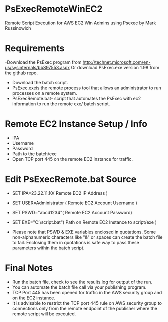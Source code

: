 PsExecRemoteWinEC2
=================

Remote Script Execution for AWS EC2 Win Admins using Psexec by Mark Russinowich

Requirements
=================
-Download the PsExec program from http://technet.microsoft.com/en-us/sysinternals/bb897553.aspx Or download PsExec.exe version 1.98 from the github repo.
- Download the batch script.
- PsExec.exeis the remote process tool that allows an administrator to run processes on a remote system.
- PsExecRemote.bat- script that automates the PsExec with ec2 information to run the remote exe/ batch script. 

Remote EC2 Instance Setup / Info
=================
- IPA
- Username 
- Password 
- Path to the batch/exe
- Open TCP port 445 on the remote EC2 instance for traffic.

Edit PsExecRemote.bat Source
=================
- SET IPA=23.22.11.10( Remote EC2 IP Address )
- SET USER=Administrator ( Remote EC2 Account Username )
- SET PSWD="abcd1234"( Remote EC2 Account Password)
- SET EXE="C:\script.bat"( Path on Remote EC2 Instance to script/exe )

- Please note that PSWD & EXE variables enclosed in quotations. Some non-alphanumeric characters like "&" or spaces can create the batch file to fail. Enclosing them in quotations is safe way to pass these parameters within the batch script.

Final Notes
=================
- Run the batch file, check to see the results.log for output of the run.
- You can automate the batch file call via your publishing program.
- TCP Port 445 has been opened for traffic in the AWS security group and on the EC2 instance.  
- It is advisable to restrict the TCP port 445 rule on AWS security group to connections only from the remote endpoint of the publisher where the remote script will be executed.